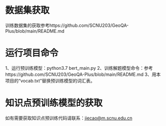 # 数据集获取
训练数据集的获取参考https://github.com/SCNU203/GeoQA-Plus/blob/main/README.md
# 运行项目命令
1、运行预训练模型：python3.7 bert_main.py
2、训练解题模型命令：参考https://github.com/SCNU203/GeoQA-Plus/blob/main/README.md
3、用本项目的“vocab.txt”替换预训练模型的词汇表。
# 知识点预训练模型的获取
如有需要获取知识点预训练代码请联系：jiecao@m.scnu.edu.cn
